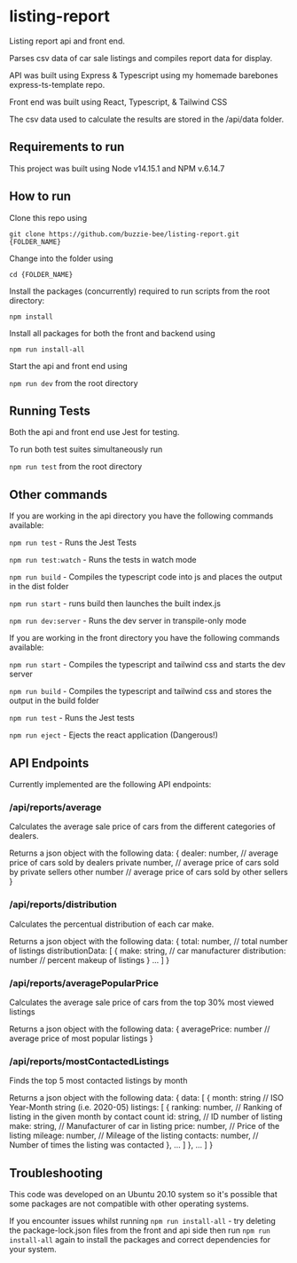 # listing-report

Listing report api and front end.

Parses csv data of car sale listings and compiles report data for display.

API was built using Express & Typescript using my homemade barebones express-ts-template repo.

Front end was built using React, Typescript, & Tailwind CSS

The csv data used to calculate the results are stored in the /api/data folder.

## Requirements to run

This project was built using Node v14.15.1 and NPM v.6.14.7

## How to run

Clone this repo using

`git clone https://github.com/buzzie-bee/listing-report.git {FOLDER_NAME}`

Change into the folder using

`cd {FOLDER_NAME}`

Install the packages (concurrently) required to run scripts from the root directory:

`npm install`

Install all packages for both the front and backend using

`npm run install-all`

Start the api and front end using

`npm run dev` from the root directory

## Running Tests

Both the api and front end use Jest for testing.

To run both test suites simultaneously run

`npm run test` from the root directory

## Other commands

If you are working in the api directory you have the following commands available:

`npm run test` - Runs the Jest Tests

`npm run test:watch` - Runs the tests in watch mode

`npm run build` - Compiles the typescript code into js and places the output in the dist folder

`npm run start` - runs build then launches the built index.js

`npm run dev:server` - Runs the dev server in transpile-only mode

If you are working in the front directory you have the following commands available:

`npm run start` - Compiles the typescript and tailwind css and starts the dev server

`npm run build` - Compiles the typescript and tailwind css and stores the output in the build folder

`npm run test` - Runs the Jest tests

`npm run eject` - Ejects the react application (Dangerous!)

## API Endpoints

Currently implemented are the following API endpoints:

### /api/reports/average

Calculates the average sale price of cars from the different categories of dealers.

Returns a json object with the following data:
{
dealer: number, // average price of cars sold by dealers
private number, // average price of cars sold by private sellers
other number // average price of cars sold by other sellers
}

### /api/reports/distribution

Calculates the percentual distribution of each car make.

Returns a json object with the following data:
{
total: number, // total number of listings
distributionData: [
{
make: string, // car manufacturer
distribution: number // percent makeup of listings
} ...
]
}

### /api/reports/averagePopularPrice

Calculates the average sale price of cars from the top 30% most viewed listings

Returns a json object with the following data:
{
averagePrice: number // average price of most popular listings
}

### /api/reports/mostContactedListings

Finds the top 5 most contacted listings by month

Returns a json object with the following data:
{
data: [
{
month: string // ISO Year-Month string (i.e. 2020-05)
listings: [
{
ranking: number, // Ranking of listing in the given month by contact count
id: string, // ID number of listing
make: string, // Manufacturer of car in listing
price: number, // Price of the listing
mileage: number, // Mileage of the listing
contacts: number, // Number of times the listing was contacted
}, ...
]
}, ...
]
}

## Troubleshooting

This code was developed on an Ubuntu 20.10 system so it's possible that some packages are not compatible with other operating systems.

If you encounter issues whilst running `npm run install-all` - try deleting the package-lock.json files from the front and api side then run `npm run install-all` again to install the packages and correct dependencies for your system.
